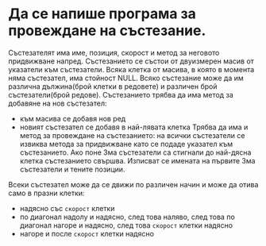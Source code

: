 # Да се напише програма за провеждане на състезание.

Състезателят има име, позиция, скорост и метод за неговото придвижване напред. 
Състезанието се състои от двуизмерен масив от указатели към състезатели. Всяка клетка от масива, в която в момента няма състезател, има стойност NULL. Всяко състезание може да им различна дължина(брой клетки в редовете) и различен брой състезатели(брой редове). 
Състезанието трябва да има метод за добавяне на нов състезател:
- към масива се добавя нов ред
- новият състезател се добавя в най-лявата клетка
Трябва да има и метод за провеждане на състезанието: на всички състезатели се извиква метода за придвижване като се подаде указател към състезанието. Ако поне 3ма състезатели са стигнали до най-дясна клетка състезанието свършва. Изписват се имената на първите 3ма състезатели и тените позиции.

Всеки състезател може да се движи по различен начин и може да отива само в празни клетки:
- надясно със `скорост` клетки
- по диагонал надолу и надясно, след това наляво, след това по диагонал нагоре и надясно, след това `скорост` клетки надясно
- нагоре и после `скорост` клетки надясно